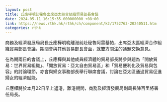 ```yaml
---
layout: post
title: 丘應樺明赴秘魯出席亞太經合組織貿易部長會議
date: 2024-05-11 16:15:35.000000000 +08:00
link: https://news.rthk.hk/rthk/ch/component/k2/1752763-20240511.htm
categories: rthk
---
```


商務及經濟發展局局長丘應樺明晚離港前赴秘魯阿雷基帕，出席亞太區經濟合作組織貿易部長會議，期間會與其他貿易部長會面，就雙方關注的議題交換意見。
 
在為期兩日的會議上，丘應樺與其他成員經濟體的貿易部長將參與題為「開放貿易：世界貿易組織」、「開放貿易：亞太自由貿易區」和「貿易便利化及貿易與包容」的討論環節，亦會與婦女事務部長舉行聯席會議，討論在亞太區通過貿易促進婦女的經濟賦能。
 
丘應樺將於本月22日早上返港，離港期間，商務及經濟發展局副局長陳百里將署任局長。
